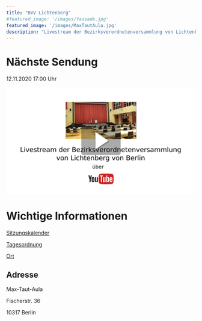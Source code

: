 ```yaml
---
title: "BVV Lichtenberg"
#featured_image: '/images/fassade.jpg'
featured_image: '/images/MaxTautAula.jpg'
description: "Livestream der Bezirksverordnetenversammlung von Lichtenberg von Berlin"
---
```


# Nächste Sendung

12.11.2020 17:00 Uhr

[![Livestream Lichtenberg](Thumbnail_Lichtenberg.png)](https://www.youtube.com/channel/UCaOI8pkMs0DKvg5XYX72KcQ)

# Wichtige Informationen
[Sitzungskalender](https://www.berlin.de/ba-lichtenberg/politik-und-verwaltung/bezirksverordnetenversammlung/online/si010.asp)

[Tagesordnung](https://www.berlin.de/ba-lichtenberg/politik-und-verwaltung/bezirksverordnetenversammlung/online/to010.asp?SILFDNR=4660)

[Ort](https://www.openstreetmap.de/karte.html?zoom=16&lat=52.51496&lon=13.47951&layers=00B0TT )

## Adresse

Max-Taut-Aula

Fischerstr. 36

10317 Berlin
